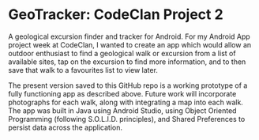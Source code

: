 # GeoTracker: CodeClan Project 2
A geological excursion finder and tracker for Android. 
For my Android App project week at CodeClan, I wanted to create an app which would allow an outdoor enthusiast to find a geological walk or excursion from a list of available sites, tap on the excursion to find more information, and to then save that walk to a favourites list to view later. 

The present version saved to this GitHub repo is a working prototype of a fully functioning app as described above. Future work will incorporate photographs for each walk, along with integrating a map into each walk. The app was built in Java using Android Studio, using Object Oriented Programming (following S.O.L.I.D. principles), and Shared Preferences to persist data across the application.
